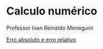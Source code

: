 # Calculo numérico

Professor Ivan Reinaldo Meneguini

[Erro absoluto e erro relativo](./exercicios/erro_abs_erro_relativo.ipynb)
